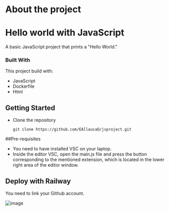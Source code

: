 # About the project

# Hello world with JavaScript


A basic JavaScript project that prints a "Hello World."

### Built With

This project build with:
 * JavaScript
 * Dockerfile
 * Html

## Getting Started
* Clone the repository

    ```
    git clone https://github.com/EAllaucaD/jsproject.git
    ```


##Pre-requisites

* You need to have installed VSC on your laptop.
* Inside the editor VSC, open the main.js file and press the button corresponding to the mentioned extension, which is located in the lower right area of ​​the editor window.


## Deploy with Railway

You need to link your Github account.

![image](https://github.com/user-attachments/assets/192ab505-c4ea-4759-95a1-36e89831a4e6)